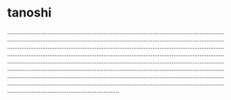 # tanoshi

................................................................................................................................................................................................................................................................................................................................................................................................................................................................................................................................................................................................................................................................................................................................................................................................................................................................................................................................................................................................................................................................................................